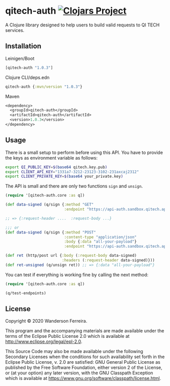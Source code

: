 # qitech-auth [![Clojars Project](https://img.shields.io/clojars/v/qitech-auth.svg)](https://clojars.org/qitech-auth)

A Clojure library designed to help users to build valid
requests to QI TECH services.

## Installation

Leinigen/Boot

```clj
[qitech-auth "1.0.3"]
```

Clojure CLI/deps.edn
```clj
qitech-auth {:mvn/version "1.0.3"}
```

Maven
```clj
<dependency>
  <groupId>qitech-auth</groupId>
  <artifactId>qitech-auth</artifactId>
  <version>1.0.3</version>
</dependency>
```

## Usage

There is a small setup to perform before using this API. You
have to provide the keys as environment variable as follows:

```bash
export QI_PUBLIC_KEY=$(base64 qitech.key.pub)
export CLIENT_API_KEY="1331a7-3212-23123-3102-231axcaj2312"
export CLIENT_PRIVATE_KEY=$(base64 your_private.key)
```

The API is small and there are only two functions `sign` and `unsign`.

```clj
(require '[qitech-auth.core :as q])

(def data-signed (q/sign {:method "GET"
                          :endpoint "https://api-auth.sandbox.qitech.app/test/{api-key}"}))

;; => {:request-header ....  :request-body ...}

;;; or
(def data-signed (q/sign {:method "POST"
                          :content-type "application/json"
                          :body {:data "all-your-payload"}
                          :endpoint "https://api-auth.sandbox.qitech.app/test/{api-key}"}))

(def ret (http/post url {:body (:request-body data-signed)
                         :headers (:request-header data-signed)}))
(def ret-unsigned (q/unsign ret)) ;; => {:data "all-your-payload"}
```

You can test if everything is working fine by calling the next method:

```clj
(require '[qitech-auth.core :as q])

(q/test-endpoints)
```


## License

Copyright © 2020 Wanderson Ferreira.

This program and the accompanying materials are made available under the
terms of the Eclipse Public License 2.0 which is available at
http://www.eclipse.org/legal/epl-2.0.

This Source Code may also be made available under the following Secondary
Licenses when the conditions for such availability set forth in the Eclipse
Public License, v. 2.0 are satisfied: GNU General Public License as published by
the Free Software Foundation, either version 2 of the License, or (at your
option) any later version, with the GNU Classpath Exception which is available
at https://www.gnu.org/software/classpath/license.html.

